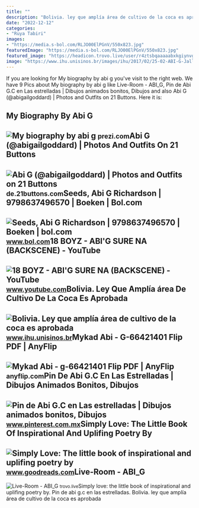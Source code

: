 ```yaml
---
title: ""
description: "Bolivia. ley que amplía área de cultivo de la coca es aprobada"
date: "2022-12-12"
categories:
- "Ruya Tabiri"
images:
- "https://media.s-bol.com/RLJO00ElPGnV/550x823.jpg"
featuredImage: "https://media.s-bol.com/RLJO00ElPGnV/550x823.jpg"
featured_image: "https://headicon.trovo.live/user/r4ztsbqaaaaabxkgiynvgj45cy.jpeg?ext=jpeg&amp;t=60"
image: "https://www.ihu.unisinos.br/images/ihu/2017/02/25-02-ABI-G-Jallasi.jpg"
---
```


If you are looking for My biography by abi g you've visit to the right web. We have 9 Pics about My biography by abi g like Live-Room - ABI\_G, Pin de Abi G.C en Las estrelladas | Dibujos animados bonitos, Dibujos and also Abi G (@abigailgoddard) | Photos and Outfits on 21 Buttons. Here it is:

My Biography By Abi G
---------------------

 ![My biography by abi g](https://0701.static.prezi.com/preview/v2/xbdazfruxhs3em6wq76kp3upzp6jc3sachvcdoaizecfr3dnitcq_3_0.png) <small>prezi.com</small>Abi G (@abigailgoddard) | Photos And Outfits On 21 Buttons
----------------------------------------------------------

 ![Abi G (@abigailgoddard) | Photos and Outfits on 21 Buttons](https://cdn.21buttons.com/posts/640x683/16046f1dba054e2681f635bf5e59e854_1080x1153.jpg) <small>de.21buttons.com</small>Seeds, Abi G Richardson | 9798637496570 | Boeken | Bol.com
----------------------------------------------------------

 ![Seeds, Abi G Richardson | 9798637496570 | Boeken | bol.com](https://media.s-bol.com/RLJO00ElPGnV/550x823.jpg) <small>www.bol.com</small>18 BOYZ - ABI'G SURE NA (BACKSCENE) - YouTube
---------------------------------------------

 ![18 BOYZ - ABI'G SURE NA (BACKSCENE) - YouTube](https://i.ytimg.com/vi/lNDdj8FS6pQ/maxresdefault.jpg) <small>www.youtube.com</small>Bolivia. Ley Que Amplía área De Cultivo De La Coca Es Aprobada
--------------------------------------------------------------

 ![Bolivia. Ley que amplía área de cultivo de la coca es aprobada](https://www.ihu.unisinos.br/images/ihu/2017/02/25-02-ABI-G-Jallasi.jpg) <small>www.ihu.unisinos.br</small>Mykad Abi - G-66421401 Flip PDF | AnyFlip
-----------------------------------------

 ![Mykad Abi - g-66421401 Flip PDF | AnyFlip](https://online.anyflip.com/pfpbl/mlxq/files/shot.jpg) <small>anyflip.com</small>Pin De Abi G.C En Las Estrelladas | Dibujos Animados Bonitos, Dibujos
---------------------------------------------------------------------

 ![Pin de Abi G.C en Las estrelladas | Dibujos animados bonitos, Dibujos](https://i.pinimg.com/736x/fe/9d/30/fe9d3008dd3d8f863f7ea28190462455.jpg) <small>www.pinterest.com.mx</small>Simply Love: The Little Book Of Inspirational And Uplifing Poetry By
--------------------------------------------------------------------

 ![Simply Love: The little book of inspirational and uplifing poetry by](https://images-na.ssl-images-amazon.com/images/S/compressed.photo.goodreads.com/books/1672006653i/75295499.jpg) <small>www.goodreads.com</small>Live-Room - ABI\_G
------------------

 ![Live-Room - ABI_G](https://headicon.trovo.live/user/r4ztsbqaaaaabxkgiynvgj45cy.jpeg?ext=jpeg&t=60) <small>trovo.live</small>Simply love: the little book of inspirational and uplifing poetry by. Pin de abi g.c en las estrelladas. Bolivia. ley que amplía área de cultivo de la coca es aprobada
